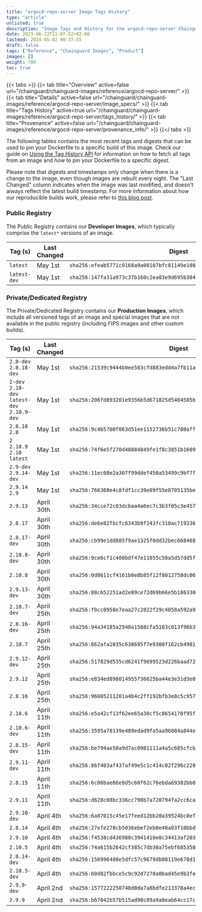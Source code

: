```yaml
---
title: "argocd-repo-server Image Tags History"
type: "article"
unlisted: true
description: "Image Tags and History for the argocd-repo-server Chainguard Image"
date: 2023-06-22T11:07:52+02:00
lastmod: 2024-05-02 00:37:55
draft: false
tags: ["Reference", "Chainguard Images", "Product"]
images: []
weight: 700
toc: true
---
```


{{< tabs >}}
{{< tab title="Overview" active=false url="/chainguard/chainguard-images/reference/argocd-repo-server/" >}}
{{< tab title="Details" active=false url="/chainguard/chainguard-images/reference/argocd-repo-server/image_specs/" >}}
{{< tab title="Tags History" active=true url="/chainguard/chainguard-images/reference/argocd-repo-server/tags_history/" >}}
{{< tab title="Provenance" active=false url="/chainguard/chainguard-images/reference/argocd-repo-server/provenance_info/" >}}
{{</ tabs >}}

The following tables contains the most recent tags and digests that can be used to pin your Dockerfile to a specific build of this image. Check our guide on [Using the Tag History API](/chainguard/chainguard-images/using-the-tag-history-api/) for information on how to fetch all tags from an image and how to pin your Dockerfile to a specific digest.

Please note that digests and timestamps only change when there is a change to the image, even though images are rebuilt every night. The "Last Changed" column indicates when the image was last modified, and doesn't always reflect the latest build timestamp. For more information about how our reproducible builds work, please refer to [this blog post](https://www.chainguard.dev/unchained/reproducing-chainguards-reproducible-image-builds).

### Public Registry
The Public Registry contains our **Developer Images**, which typically comprise the `latest*` versions of an image.

| Tag (s)       | Last Changed | Digest                                                                    |
|---------------|--------------|---------------------------------------------------------------------------|
|  `latest`     | May 1st      | `sha256:efeab5771c0168a9a00107bfc81149e1089316da5cd1855a77cfa03afb2abe95` |
|  `latest-dev` | May 1st      | `sha256:147fa31a973c37b160c2ea03e9d695b3049f5e760164b672c8c1ff6d6a393712` |


### Private/Dedicated Registry
The Private/Dedicated Registry contains our **Production Images**, which include all versioned tags of an image and special images that are not available in the public registry (including FIPS images and other custom builds).

| Tag (s)                                       | Last Changed | Digest                                                                    |
|-----------------------------------------------|--------------|---------------------------------------------------------------------------|
|  `2.8-dev` `2.8.18-dev`                       | May 1st      | `sha256:21539c9444b0ee503cfd883edd4a7fb11a5cb96e0d42440a29ec98039df350f0` |
|  `2-dev` `2.10-dev` `latest-dev` `2.10.9-dev` | May 1st      | `sha256:206fd893201e9356b5d671825d5404505bff268b194e126d7d7299a1d8c22d6a` |
|  `2.8.18` `2.8`                               | May 1st      | `sha256:9c4b5700f063d51ee1152736b51c780aff360a6d8b7cf64ca903b907286a269f` |
|  `2` `2.10.9` `2.10` `latest`                 | May 1st      | `sha256:74f6e5f270d48884849fe1f8c3851b1609ab1b6bcb7ed2918298fc3da37609a0` |
|  `2.9-dev` `2.9.14-dev`                       | May 1st      | `sha256:11ec68e2a307f99ddef450a53499c9bf7f26472cf83722a9ec5e9f0a23e86fa8` |
|  `2.9.14` `2.9`                               | May 1st      | `sha256:766368e4c8fdf1cc39e09f55e8705135be133be669394af624628422899e9ed5` |
|  `2.9.13`                                     | April 30th   | `sha256:34cce72c03dcbaa4a6ec7c3b3f05c3e457e002f3f367cbe9227a7bbae1b530c7` |
|  `2.8.17`                                     | April 30th   | `sha256:de6e82fbcfc6343b9f243fc310ac719336868a51b9cd9b5e6c3f573e9c499f37` |
|  `2.8.17-dev`                                 | April 30th   | `sha256:cb99e1dd885f9ae1325f0dd32bec668468d15a89084b65b4c20393d7c9c357fd` |
|  `2.10.8-dev`                                 | April 30th   | `sha256:9ce6cf1c400bdf47e11055c50a5d57dd5fb46d459f8b974e78a375b149a9466e` |
|  `2.10.8`                                     | April 30th   | `sha256:0d8611cf4161b0e8b85f12f8012758dc064d81b69b97b6cdb738d0ca6f3f5c27` |
|  `2.9.13-dev`                                 | April 30th   | `sha256:88c652251ad2e89ce72d69b66e5b186330d118ab154cbf929b80d062ffa97eb1` |
|  `2.10.7-dev`                                 | April 25th   | `sha256:f0cc0958e7eaa27c2822f29c4058a592a9a61a4699d4ae323a0003e04b90b144` |
|  `2.8.16-dev`                                 | April 25th   | `sha256:94a34185a2948a1508cfa5183c013f96b3045ebecd5b86d0d1c8deef5180b84e` |
|  `2.10.7`                                     | April 25th   | `sha256:862afa2035c638695f7e9300f162cb4901a5d4e6cd5ae8103b06c04b967de11d` |
|  `2.9.12-dev`                                 | April 25th   | `sha256:517829d535cd6241f9699523d226baad72face683083114534d655ab0eda7ea6` |
|  `2.9.12`                                     | April 25th   | `sha256:e834ed898014955f36625ba44e3e31d3e019597cf753ab700d145f46fb993fa6` |
|  `2.8.16`                                     | April 25th   | `sha256:96005211201a4b4c2ff192bfb3e8c5c9573e2383a1f3fb1d9074e0d052ce6faf` |
|  `2.10.6`                                     | April 11th   | `sha256:e5a42cf13f62ee65a30cf5c8654170f95fad95fa2a26bb4f485d4826a6b5212d` |
|  `2.10.6-dev`                                 | April 11th   | `sha256:3595a78139e489edad9fa5aa96084a844e7e150d40d1fe4e7275442451a55546` |
|  `2.8.15-dev`                                 | April 11th   | `sha256:be794ae50a9d7ac0901111a4a5c685cfcbd90bcb74850f57a52a57349b6f3d9c` |
|  `2.9.11-dev`                                 | April 11th   | `sha256:86f403af437af49e5c1c414c02f296c2202fc04791e375922675e748a1f12778` |
|  `2.8.15`                                     | April 11th   | `sha256:6c06bae66e8d5c60f62c76ebda69382bb042217139a2bfe8624391b1cbe30e06` |
|  `2.9.11`                                     | April 11th   | `sha256:d628c08bc336cc798b7a720794fa2cc6ca0f330e15cf671f487eb4e328aebed2` |
|  `2.9.10-dev`                                 | April 4th    | `sha256:6a87015c45e17feed12bb20a39524bc0eff310c0eede86c43f33f869c0a8ef01` |
|  `2.8.14`                                     | April 4th    | `sha256:27efe278cb5036ebef2eb0e48a03f10bbd268364a017939e12a2d9005b581049` |
|  `2.9.10`                                     | April 4th    | `sha256:f4538cd436980c3941410e0c34413af2039f0ab59ae2670077f6e64e2675c49d` |
|  `2.10.5`                                     | April 4th    | `sha256:74a615b2642cf385c7db30a75ebf685350cfb02f82771798e1bac42d32cd2479` |
|  `2.8.14-dev`                                 | April 4th    | `sha256:156996488e5dfc57c9679db08119e678d1eab59625c5af1777cc98a4139bb7ba` |
|  `2.10.5-dev`                                 | April 4th    | `sha256:60d82fbbce5c9c92d7270a0bad45e9b3fef772d0bcd1dca98c19ba410e736e37` |
|  `2.9.9-dev`                                  | April 2nd    | `sha256:1577222250740d0da7a8bdfe213378a4ec58d5131285bb49ff8f270a58f0b451` |
|  `2.9.9`                                      | April 2nd    | `sha256:b67042b57b515ad90c89a9a0eab64cc17cb4740d273eb9b43ed5186c43e87b5e` |

